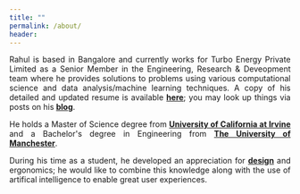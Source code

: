 ```yaml
---
title: ""
permalink: /about/
header:
---
```


<p style='text-align: justify;'>Rahul is based in Bangalore and currently works for Turbo Energy Private Limited as a Senior Member in the Engineering, Research & Deveopment team where he provides solutions to problems using various computational science and data analysis/machine learning techniques. A copy of his detailed and updated resume is available <a href="https://github.com/gopalrahulrg/gopalrahulrg.github.io/raw/master/_resume/RahulGopalakrishnan_Resume_2019.pdf"><b>here</b></a>; you may look up things via posts on his <a href="https://gopalrahulrg.github.io/blog/"><b>blog</b></a>.<p>  

<p style='text-align: justify;'>He holds a Master of Science degree from <a href="https://uci.edu/"><b>University of California at Irvine</b></a> and a Bachelor's degree in Engineering from <a href="https://www.manchester.ac.uk/"><b>The University of Manchester</b></a>.<p>

<p style='text-align: justify;'>During his time as a student, he developed an appreciation for <a href="https://github.com/gopalrahulrg/gopalrahulrg.github.io/raw/master/_des/RahulGopalakrishnan_DesignPortfolio_2014.pdf"><b>design</b></a> and ergonomics; he would like to combine this knowledge along with the use of artifical intelligence to enable great user experiences.<p>
  

